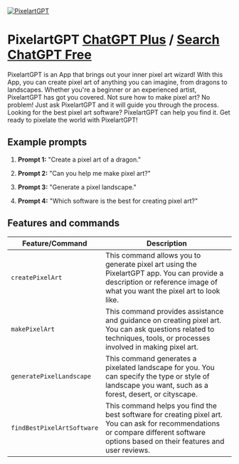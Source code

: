 
[![PixelartGPT](https://files.oaiusercontent.com/file-hoIOaYUfMiCo14Wv0iWfjewL?se=2123-10-18T20%3A32%3A39Z&sp=r&sv=2021-08-06&sr=b&rscc=max-age%3D31536000%2C%20immutable&rscd=attachment%3B%20filename%3Dba74b3a8-8bf1-427c-a380-ac38cd0c7a0c.png&sig=RhlpvePMBMfmD/T8GMaO2XGtixKn7tNVodNVgbEwsdM%3D)](https://chat.openai.com/g/g-YvAebLJvB-pixelartgpt)

# PixelartGPT [ChatGPT Plus](https://chat.openai.com/g/g-YvAebLJvB-pixelartgpt) / [Search ChatGPT Free](https://gptcall.net/index.html#/?search=PixelartGPT)

PixelartGPT is an App that brings out your inner pixel art wizard! With this App, you can create pixel art of anything you can imagine, from dragons to landscapes. Whether you're a beginner or an experienced artist, PixelartGPT has got you covered. Not sure how to make pixel art? No problem! Just ask PixelartGPT and it will guide you through the process. Looking for the best pixel art software? PixelartGPT can help you find it. Get ready to pixelate the world with PixelartGPT!

## Example prompts

1. **Prompt 1:** "Create a pixel art of a dragon."

2. **Prompt 2:** "Can you help me make pixel art?"

3. **Prompt 3:** "Generate a pixel landscape."

4. **Prompt 4:** "Which software is the best for creating pixel art?"

## Features and commands

| Feature/Command | Description |
| --- | --- |
| `createPixelArt` | This command allows you to generate pixel art using the PixelartGPT app. You can provide a description or reference image of what you want the pixel art to look like. |
| `makePixelArt` | This command provides assistance and guidance on creating pixel art. You can ask questions related to techniques, tools, or processes involved in making pixel art. |
| `generatePixelLandscape` | This command generates a pixelated landscape for you. You can specify the type or style of landscape you want, such as a forest, desert, or cityscape. |
| `findBestPixelArtSoftware` | This command helps you find the best software for creating pixel art. You can ask for recommendations or compare different software options based on their features and user reviews. |


